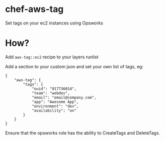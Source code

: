 chef-aws-tag
============

Set tags on your ec2 instances using Opsworks

How?
====

Add ``aws-tag::ec2`` recipe to your layers runlist

Add a section to your custom json and set your own list of tags, eg:

```
{
    "aws-tag": {
        "tags": {
            "ouid": "917736014",
            "team": "webdev",
            "email": "email@company.com",
            "app": "Awesome App",
            "environment": "dev",
            "availability": "on"
        }
    }
}
```

Ensure that the opsworks role has the ability to CreateTags and DeleteTags.
